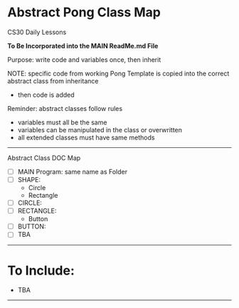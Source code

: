 # Abstract Pong Class Map
CS30 Daily Lessons

**To Be Incorporated into the MAIN ReadMe.md File**

Purpose: write code and variables once, then inherit

NOTE: specific code from working Pong Template is copied into the correct abstract class from inheritance
- then code is added

Reminder: abstract classes follow rules
- variables must all be the same
- variables can be manipulated in the class or overwritten
- all extended classes must have same methods

---

Abstract Class DOC Map
- [ ] MAIN Program: same name as Folder
- [ ] SHAPE: 
  - Circle
  - Rectangle
- [ ] CIRCLE: 
- [ ] RECTANGLE: 
  - Button
- [ ] BUTTON: 
- [ ] TBA

---

# To Include: 
- TBA

---
